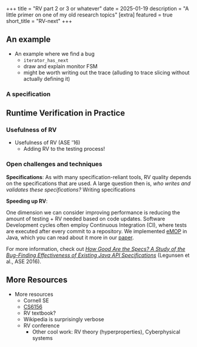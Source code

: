 +++
title = "RV part 2 or 3 or whatever"
date = 2025-01-19
description = "A little primer on one of my old research topics"
[extra]
featured = true
short_title = "RV-next"
+++

## An example

- An example where we find a bug
  - `iterator_has_next`
  - draw and explain monitor FSM
  - might be worth writing out the trace (alluding to trace slicing without actually defining it)

### A specification

## Runtime Verification in Practice

### Usefulness of RV
- Usefulness of RV (ASE '16)
  - Adding RV to the testing process!


### Open challenges and techniques

**Specifications**: As with many specification-reliant tools, RV quality depends on the specifications that are used. A large question then is, *who writes and validates these specifications?* Writing specifications

**Speeding up RV**:

One dimension we can consider improving performance is reducing the amount of testing + RV needed based on code updates. Software Development cycles often employ Continuous Integration (CI), where tests are executed after every commit to a repository. We implemented [eMOP](https://github.com/SoftEngResearch/emop) in Java, which you can read about it more in our [paper](/files/publications/emop.pdf).

<!--
- Open challenges and techniques (ASE '16)
  - Scaling
    - eMOP
    - Kevin's work
  - Specification writing + quality
    - Will hopefully have a followup blog post about DSI!
-->

For more information, check out [_How Good Are the Specs? A Study of the Bug-Finding Effectiveness of Existing Java API Specifications_](https://www.cs.cornell.edu/~legunsen/pubs/LegunsenETAL16SpecEval.pdf) (Legunsen et al., ASE 2016).

## More Resources
- More resources
  - Cornell SE
  - [CS6156](https://www.cs.cornell.edu/courses/cs6156/2020fa/)
  - RV textbook?
  - Wikipedia is surprisingly verbose
  - RV conference
    - Other cool work: RV theory (hyperproperties), Cyberphysical systems
